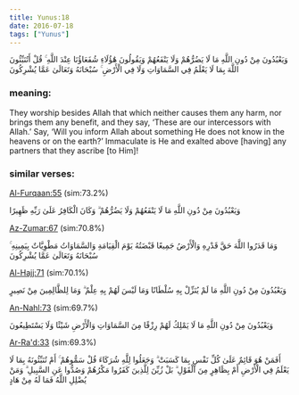 ```yaml
---
title: Yunus:18
date: 2016-07-18
tags: ["Yunus"]
---
```

وَيَعْبُدُونَ مِنْ دُونِ اللَّهِ مَا لَا يَضُرُّهُمْ وَلَا يَنْفَعُهُمْ وَيَقُولُونَ هَٰؤُلَاءِ شُفَعَاؤُنَا عِنْدَ اللَّهِ ۚ قُلْ أَتُنَبِّئُونَ اللَّهَ بِمَا لَا يَعْلَمُ فِي السَّمَاوَاتِ وَلَا فِي الْأَرْضِ ۚ سُبْحَانَهُ وَتَعَالَىٰ عَمَّا يُشْرِكُونَ
### meaning: 
They worship besides Allah that which neither causes them any harm, nor brings them any benefit, and they say, ‘These are our intercessors with Allah.’ Say, ‘Will you inform Allah about something He does not know in the heavens or on the earth?’ Immaculate is He and exalted above [having] any partners that they ascribe [to Him]!
### similar verses: 

[Al-Furqaan:55](/25/55) (sim:73.2%)

وَيَعْبُدُونَ مِنْ دُونِ اللَّهِ مَا لَا يَنْفَعُهُمْ وَلَا يَضُرُّهُمْ ۗ وَكَانَ الْكَافِرُ عَلَىٰ رَبِّهِ ظَهِيرًا

[Az-Zumar:67](/39/67) (sim:70.8%)

وَمَا قَدَرُوا اللَّهَ حَقَّ قَدْرِهِ وَالْأَرْضُ جَمِيعًا قَبْضَتُهُ يَوْمَ الْقِيَامَةِ وَالسَّمَاوَاتُ مَطْوِيَّاتٌ بِيَمِينِهِ ۚ سُبْحَانَهُ وَتَعَالَىٰ عَمَّا يُشْرِكُونَ

[Al-Hajj:71](/22/71) (sim:70.1%)

وَيَعْبُدُونَ مِنْ دُونِ اللَّهِ مَا لَمْ يُنَزِّلْ بِهِ سُلْطَانًا وَمَا لَيْسَ لَهُمْ بِهِ عِلْمٌ ۗ وَمَا لِلظَّالِمِينَ مِنْ نَصِيرٍ

[An-Nahl:73](/16/73) (sim:69.7%)

وَيَعْبُدُونَ مِنْ دُونِ اللَّهِ مَا لَا يَمْلِكُ لَهُمْ رِزْقًا مِنَ السَّمَاوَاتِ وَالْأَرْضِ شَيْئًا وَلَا يَسْتَطِيعُونَ

[Ar-Ra'd:33](/13/33) (sim:69.3%)

أَفَمَنْ هُوَ قَائِمٌ عَلَىٰ كُلِّ نَفْسٍ بِمَا كَسَبَتْ ۗ وَجَعَلُوا لِلَّهِ شُرَكَاءَ قُلْ سَمُّوهُمْ ۚ أَمْ تُنَبِّئُونَهُ بِمَا لَا يَعْلَمُ فِي الْأَرْضِ أَمْ بِظَاهِرٍ مِنَ الْقَوْلِ ۗ بَلْ زُيِّنَ لِلَّذِينَ كَفَرُوا مَكْرُهُمْ وَصُدُّوا عَنِ السَّبِيلِ ۗ وَمَنْ يُضْلِلِ اللَّهُ فَمَا لَهُ مِنْ هَادٍ
